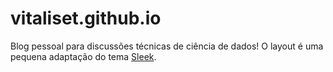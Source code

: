 # vitaliset.github.io

Blog pessoal para discussões técnicas de ciência de dados! O layout é uma pequena adaptação do tema <a href="https://janczizikow.github.io/sleek/">Sleek</a>.

